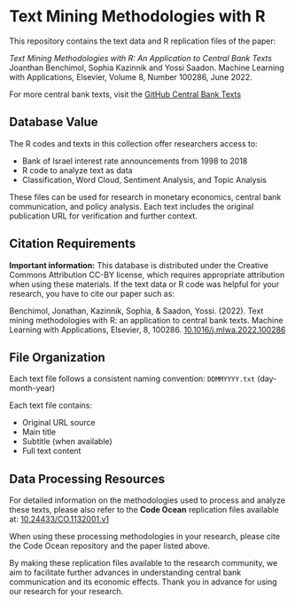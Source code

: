 # Text Mining Methodologies with R

This repository contains the text data and R replication files of the paper:

_Text Mining Methodologies with R: An Application to Central Bank Texts_
Joanthan Benchimol, Sophia Kazinnik and Yossi Saadon.
Machine Learning with Applications, Elsevier, Volume 8, Number 100286, June 2022.

For more central bank texts, visit the  [GitHub Central Bank Texts]([https://doi.org/10.1111/manc.12520](https://github.com/JBenchimol/central-bank-texts))

## Database Value

The R codes and texts in this collection offer researchers access to:

- Bank of Israel interest rate announcements from 1998 to 2018
- R code to analyze text as data
- Classification, Word Cloud, Sentiment Analysis, and Topic Analysis

These files can be used for research in monetary economics, central bank communication, and policy analysis. Each text includes the original publication URL for verification and further context.

## Citation Requirements

**Important information:** This database is distributed under the Creative Commons Attribution CC-BY license, which requires appropriate attribution when using these materials. If the text data or R code was helpful for your research, you have to cite our paper such as:

Benchimol, Jonathan, Kazinnik, Sophia, & Saadon, Yossi. (2022). Text mining methodologies with R: an application to central bank texts. Machine Learning with Applications, Elsevier, 8, 100286.
[10.1016/j.mlwa.2022.100286](https://doi.org/10.1016/j.mlwa.2022.100286)


## File Organization

Each text file follows a consistent naming convention: `DDMMYYYY.txt` (day-month-year)

Each text file contains:
- Original URL source
- Main title
- Subtitle (when available)
- Full text content

## Data Processing Resources

For detailed information on the methodologies used to process and analyze these texts, please also refer to the **Code Ocean** replication files available at: [10.24433/CO.1132001.v1](https://doi.org/10.24433/CO.1132001.v1)

When using these processing methodologies in your research, please cite the Code Ocean repository and the paper listed above.

By making these replication files available to the research community, we aim to facilitate further advances in understanding central bank communication and its economic effects.
Thank you in advance for using our research for your research.

